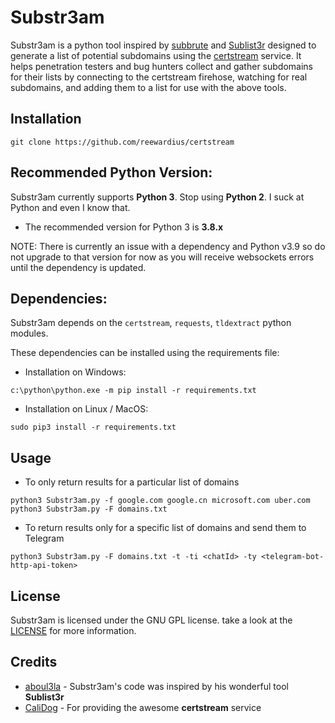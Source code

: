 # Substr3am

Substr3am is a python tool inspired by [subbrute](https://github.com/TheRook/subbrute) and [Sublist3r](https://github.com/aboul3la/Sublist3r) designed to generate a list of potential subdomains using the [certstream](https://github.com/CaliDog/certstream-python) service. It helps penetration testers and bug hunters collect and gather subdomains for their lists by connecting to the certstream firehose, watching for real subdomains, and adding them to a list for use with the above tools.

## Installation

```
git clone https://github.com/reewardius/certstream
```

## Recommended Python Version:

Substr3am currently supports **Python 3**.  Stop using **Python 2**.  I suck at Python and even I know that.

* The recommended version for Python 3 is **3.8.x**

NOTE: There is currently an issue with a dependency and Python v3.9 so do not upgrade to that version for now as you will receive websockets errors until the dependency is updated.

## Dependencies:

Substr3am depends on the `certstream`, `requests`, `tldextract` python modules.

These dependencies can be installed using the requirements file:

- Installation on Windows:
```
c:\python\python.exe -m pip install -r requirements.txt
```
- Installation on Linux / MacOS:
```
sudo pip3 install -r requirements.txt
```

## Usage

* To only return results for a particular list of domains

```python3 Substr3am.py -f google.com google.cn microsoft.com uber.com```
```python3 Substr3am.py -F domains.txt```

* To return results only for a specific list of domains and send them to Telegram

```python3 Substr3am.py -F domains.txt -t -ti <chatId> -ty <telegram-bot-http-api-token> ```

## License

Substr3am is licensed under the GNU GPL license. take a look at the [LICENSE](https://github.com/nexxai/Substr3am/blob/master/LICENSE) for more information.

## Credits

* [aboul3la](https://github.com/aboul3la) - Substr3am's code was inspired by his wonderful tool **Sublist3r**
* [CaliDog](https://github.com/CaliDog) - For providing the awesome **certstream** service
